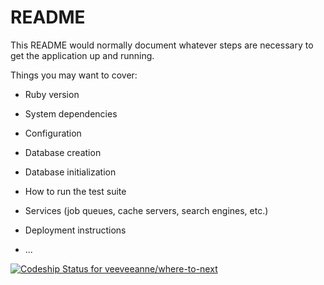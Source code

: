 # README

This README would normally document whatever steps are necessary to get the
application up and running.

Things you may want to cover:

* Ruby version

* System dependencies

* Configuration

* Database creation

* Database initialization

* How to run the test suite

* Services (job queues, cache servers, search engines, etc.)

* Deployment instructions

* ...

[![Codeship Status for veeveeanne/where-to-next](https://app.codeship.com/projects/528ab420-664a-0138-203b-1ea491acffa0/status?branch=master)](https://app.codeship.com/projects/393674)
